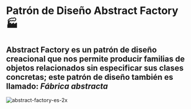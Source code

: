 #  Patrón de Diseño Abstract Factory 🏭
## Abstract Factory es un patrón de diseño creacional que nos permite producir familias de objetos relacionados sin especificar sus clases concretas; este patrón de diseño también es llamado: ***Fábrica abstracta*** 

![abstract-factory-es-2x](https://user-images.githubusercontent.com/60667480/133933513-f1ae9246-6e70-4003-a11d-5ab5a461014b.png)


